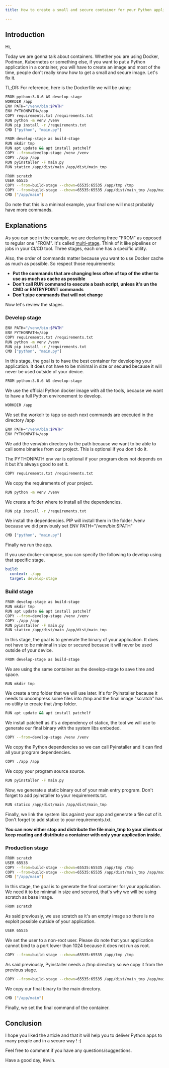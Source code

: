 ```yaml
---
title: How to create a small and secure container for your Python applications

---
```

## Introduction

Hi,

Today we are gonna talk about containers. Whether you are using Docker, Podman, Kubernetes or something else, if you want to put a Python application in a container, you will have to create an image and most of the time, people don't really know how to get a small and secure image. Let's fix it.

TL;DR: For reference, here is the Dockerfile we will be using:

```bash
FROM python:3.8.6 AS develop-stage
WORKDIR /app
ENV PATH="/venv/bin:$PATH"
ENV PYTHONPATH=/app
COPY requirements.txt /requirements.txt
RUN python -m venv /venv
RUN pip install -r /requirements.txt
CMD ["python", "main.py"]

FROM develop-stage as build-stage
RUN mkdir tmp
RUN apt update && apt install patchelf
COPY --from=develop-stage /venv /venv
COPY ./app /app
RUN pyinstaller -F main.py
RUN staticx /app/dist/main /app/dist/main_tmp

FROM scratch
USER 65535
COPY --from=build-stage --chown=65535:65535 /app/tmp /tmp
COPY --from=build-stage --chown=65535:65535 /app/dist/main_tmp /app/main
CMD ["/app/main"]
```

Do note that this is a minimal example, your final one will most probably have more commands.

## Explanations

As you can see in the example, we are declaring three "FROM" as opposed to regular one "FROM". It's called [multi-stage](https://docs.docker.com/develop/develop-images/multistage-build/ "multi-stage"). Think of it like pipelines or jobs in your CI/CD tool.
Three stages, each one has a specific utility.

Also, the order of commands matter because you want to use Docker cache as much as possible. So respect those requirements:

* **Put the commands that are changing less often of top of the other to use as much as cache as possible**
* **Don't call RUN command to execute a bash script, unless it's un the CMD or ENTRYPOINT commands**
* **Don't pipe commands that will not change**

Now let's review the stages.

### Develop stage

```bash
ENV PATH="/venv/bin:$PATH"
ENV PYTHONPATH=/app
COPY requirements.txt /requirements.txt
RUN python -m venv /venv
RUN pip install -r /requirements.txt
CMD ["python", "main.py"]
```

In this stage, the goal is to have the best container for developing your application. It does not have to be minimal in size or secured because it will never be used outside of your device.

```bash
FROM python:3.8.6 AS develop-stage
```

We use the official Python docker image with all the tools, because we want to have a full Python environement to develop.

```bash
WORKDIR /app
```

We set the workdir to /app so each next commands are executed in the directory /app

```bash
ENV PATH="/venv/bin:$PATH"
ENV PYTHONPATH=/app
```

We add the venv/bin directory to the path because we want to be able to call some binaries from our project. This is optional if you don't do it.

The PYTHONPATH env var is optional if your program does not depends on it but it's always good to set it.

```bash
COPY requirements.txt /requirements.txt
```

We copy the requirements of your project.

```bash
RUN python -m venv /venv
```

We create a folder where to install all the dependencies.

```bash
RUN pip install -r /requirements.txt
```

We install the dependencies. PIP will install them in the folder /venv because we did previously set ENV PATH="/venv/bin:$PATH"

```bash
CMD ["python", "main.py"]
```

Finally we run the app.

If you use docker-compose, you can specify the following to develop using that specific stage.

```yaml
build:
  context: ./app
  target: develop-stage
```

### Build stage

```bash
FROM develop-stage as build-stage
RUN mkdir tmp
RUN apt update && apt install patchelf
COPY --from=develop-stage /venv /venv
COPY ./app /app
RUN pyinstaller -F main.py
RUN staticx /app/dist/main /app/dist/main_tmp
```

In this stage, the goal is to generate the binary of your application. It does not have to be minimal in size or secured because it will never be used outside of your device.

```bash
FROM develop-stage as build-stage
```

We are using the same container as the develop-stage to save time and space.

    RUN mkdir tmp

We create a tmp folder that we will use later. It's for Pyinstaller because it needs to uncompress some files into /tmp and the final image "scratch" has no utility to create that /tmp folder.

```bash
RUN apt update && apt install patchelf
```

We install patchelf as it's a dependency of staticx, the tool we will use to generate our final binary with the system libs embeded.

```bash
COPY --from=develop-stage /venv /venv
```

We copy the Python dependencies so we can call Pyinstaller and it can find all your program dependencies.

```bash
COPY ./app /app
```

We copy your program source source.

```bash
RUN pyinstaller -F main.py
```

Now, we generate a static binary out of your main entry program. Don't forget to add pyinstaller to your requirements.txt.

```bash
RUN staticx /app/dist/main /app/dist/main_tmp
```

Finally, we link the system libs against your app and generate a file out of it. Don't forget to add statixc to your requirements.txt.

**You can now either stop and distribute the file main_tmp to your clients or keep reading and distribute a container with only your application inside.**

### Production stage

```bash
FROM scratch
USER 65535
COPY --from=build-stage --chown=65535:65535 /app/tmp /tmp
COPY --from=build-stage --chown=65535:65535 /app/dist/main_tmp /app/main
CMD ["/app/main"]
```

In this stage, the goal is to generate the final container for your application. We need it to be minimal in size and secured, that's why we will be using scratch as base image.

```bash
FROM scratch
```

As said previously, we use scratch as it's an empty image so there is no exploit possible outside of your application.

```bash
USER 65535
```

We set the user to a non-root user. Please do note that your application cannot bind to a port lower than 1024 because it does not run as root.

```bash
COPY --from=build-stage --chown=65535:65535 /app/tmp /tmp
```

As said previously, Pyinstaller needs a /tmp directory so we copy it from the previous stage.

```bash
COPY --from=build-stage --chown=65535:65535 /app/dist/main_tmp /app/main
```

We copy our final binary to the main directory.

```bash
CMD ["/app/main"]
```

Finally, we set the final command of the container.

## Conclusion

I hope you liked the article and that it will help you to deliver Python apps to many people and in a secure way ! :)

Feel free to comment if you have any questions/suggestions.

Have a good day,
Kevin.